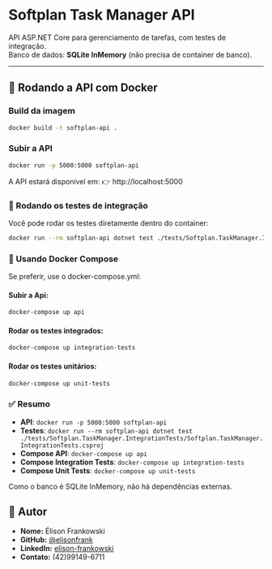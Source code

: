 # Softplan Task Manager API

API ASP.NET Core para gerenciamento de tarefas, com testes de integração.  
Banco de dados: **SQLite InMemory** (não precisa de container de banco).

---

## 🚀 Rodando a API com Docker

### Build da imagem
```bash
docker build -t softplan-api .
```

### Subir a API
```bash
docker run -p 5000:5000 softplan-api
```
A API estará disponível em: 👉 http://localhost:5000

### 🧪 Rodando os testes de integração
Você pode rodar os testes diretamente dentro do container:
```bash
docker run --rm softplan-api dotnet test ./tests/Softplan.TaskManager.IntegrationTests/Softplan.TaskManager.IntegrationTests.csproj
```

### 🐳 Usando Docker Compose
Se preferir, use o docker-compose.yml:

#### Subir a Api:
```bash
docker-compose up api
``` 

#### Rodar os testes integrados:
```bash
docker-compose up integration-tests
``` 

#### Rodar os testes unitários:
```bash
docker-compose up unit-tests
``` 

### ✅ Resumo
- **API**: ```docker run -p 5000:5000 softplan-api```
- **Testes**: ```docker run --rm softplan-api dotnet test ./tests/Softplan.TaskManager.IntegrationTests/Softplan.TaskManager.IntegrationTests.csproj```
- **Compose API**: ```docker-compose up api```
- **Compose Integration Tests**: ```docker-compose up integration-tests```
- **Compose Unit Tests**: ```docker-compose up unit-tests```

Como o banco é SQLite InMemory, não há dependências externas.

## 👤 Autor

- **Nome:** Élison Frankowski
- **GitHub:** [@elisonfrank](https://github.com/elisonfrank)
- **LinkedIn:** [elison-frankowski](https://www.linkedin.com/in/elison-frankowski-5b0543117)
- **Contato:** (42)99149-6711